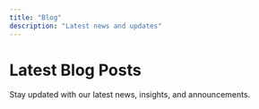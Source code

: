 ```yaml
---
title: "Blog"
description: "Latest news and updates"
---
```


# Latest Blog Posts

Stay updated with our latest news, insights, and announcements.